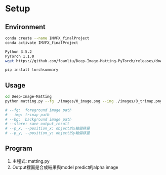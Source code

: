 # Setup

## Environment
```bash
conda create --name IMVFX_finalProject
conda activate IMVFX_finalProject

Python 3.5.2
PyTorch 1.1.0
wget https://github.com/foamliu/Deep-Image-Matting-PyTorch/releases/download/v1.0/BEST_checkpoint.tar

pip install torchsummary
```

## Usage
```bash
cd Deep-Image-Matting
python matting.py --fg ./images/0_image.png --img ./images/0_trimap.png --bg ./images/1_new_bg.png --store

# --fg:  foreground image path
# --img: trimap path
# --bg:  background image path
# --store: save output_result
# --p_x, --position_x: object的x軸偏移量
# --p_y, --position_y: object的y軸偏移量
```

## Program
1. 主程式: matting.py
2. Output裡面是合成結果與model predict的alpha image
